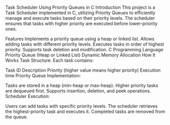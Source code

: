
Task Scheduler Using Priority Queues in C
Introduction
This project is a Task Scheduler implemented in C, utilizing Priority Queues to efficiently manage and execute tasks based on their priority levels. The scheduler ensures that tasks with higher priority are executed before lower-priority ones.

Features
Implements a priority queue using a heap or linked list.
Allows adding tasks with different priority levels.
Executes tasks in order of highest priority.
Supports task deletion and modification.
C Programming Language
Priority Queue (Heap or Linked List)
Dynamic Memory Allocation
How It Works
Task Structure:
Each task contains:

Task ID
Description
Priority (higher value means higher priority)
Execution time
Priority Queue Implementation:

Tasks are stored in a heap (min-heap or max-heap).
Higher priority tasks are dequeued first.
Supports insertion, deletion, and peek operations.
Scheduler Execution:

Users can add tasks with specific priority levels.
The scheduler retrieves the highest-priority task and executes it.
Completed tasks are removed from the queue.
